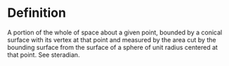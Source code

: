 # Definition

A portion of the whole of space about a given point, bounded by a
conical surface with its vertex at that point and measured by the area
cut by the bounding surface from the surface of a sphere of unit radius
centered at that point. See steradian.
